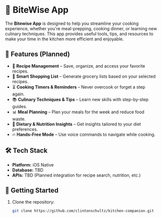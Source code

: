 # 🍳 BiteWise App

The **Bitewise App** is designed to help you streamline your cooking experience, 
whether you're meal-prepping, cooking dinner, or learning new culinary techniques. This 
app provides useful tools, tips, and resources to make your time in the kitchen more 
efficient and enjoyable.

## 🚀 Features (Planned)
- 📝 **Recipe Management** – Save, organize, and access your favorite recipes.
- 🛒 **Smart Shopping List** – Generate grocery lists based on your selected recipes.
- ⏳ **Cooking Timers & Reminders** – Never overcook or forget a step again.
- 📚 **Culinary Techniques & Tips** – Learn new skills with step-by-step guides.
- 📊 **Meal Planning** – Plan your meals for the week and reduce food waste.
- 🌱 **Dietary & Nutrition Insights** – Get insights tailored to your diet preferences.
- 🔥 **Hands-Free Mode** – Use voice commands to navigate while cooking.

## 🛠️ Tech Stack
- **Platform:** iOS Native
- **Database:** TBD
- **APIs:** TBD (Planned integration for recipe search, nutrition, etc.)

## 📌 Getting Started
1. Clone the repository:
   ```sh
   git clone https://github.com/clintonschultz/kitchen-companion.git
